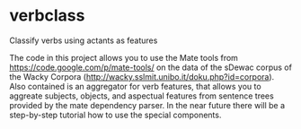 verbclass
=========

Classify verbs using actants as features

The code in this project allows you to use the Mate tools from https://code.google.com/p/mate-tools/ on the data of the sDewac corpus of the Wacky Corpora (http://wacky.sslmit.unibo.it/doku.php?id=corpora).
Also contained is an aggregator for verb features, that allows you to aggreate subjects, objects, and aspectual features from sentence trees provided by the mate dependency parser. 
In the near future there will be a step-by-step tutorial how to use the special components. 
